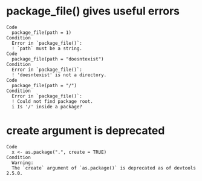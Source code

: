 # package_file() gives useful errors

    Code
      package_file(path = 1)
    Condition
      Error in `package_file()`:
      ! `path` must be a string.
    Code
      package_file(path = "doesntexist")
    Condition
      Error in `package_file()`:
      ! 'doesntexist' is not a directory.
    Code
      package_file(path = "/")
    Condition
      Error in `package_file()`:
      ! Could not find package root.
      i Is '/' inside a package?

# create argument is deprecated

    Code
      x <- as.package(".", create = TRUE)
    Condition
      Warning:
      The `create` argument of `as.package()` is deprecated as of devtools 2.5.0.

